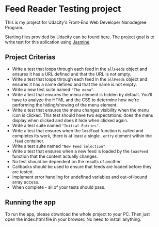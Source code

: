 # Feed Reader Testing project
This is my project for Udacity's Front-End Web Developer Nanodegree Program.

Starting files provided by Udacity can be found [here](https://github.com/udacity/frontend-nanodegree-feedreader).
The project goal is to write test for this aplication using [Jasmine](https://jasmine.github.io/).

## Project Criterias
* Write a test that loops through each feed in the `allFeeds` object and ensures it has a URL defined and that the URL is not empty.
* Write a test that loops through each feed in the `allFeeds` object and ensures it has a name defined and that the name is not empty.
* Write a new test suite named `"The menu"`.
* Write a test that ensures the menu element is hidden by default. You'll have to analyze the HTML and the CSS to determine how we're performing the hiding/showing of the menu element.
* Write a test that ensures the menu changes visibility when the menu icon is clicked. This test should have two expectations: does the menu display when clicked and does it hide when clicked again.
* Write a test suite named `"Initial Entries"`.
* Write a test that ensures when the `loadFeed` function is called and completes its work, there is at least a single `.entry` element within the `.feed` container.
* Write a test suite named `"New Feed Selection"`.
* Write a test that ensures when a new feed is loaded by the `loadFeed` function that the content actually changes.
* No test should be dependent on the results of another.
* Callbacks should be used to ensure that feeds are loaded before they are tested.
* Implement error handling for undefined variables and out-of-bound array access.
* When complete - all of your tests should pass.

## Running the app
To run the app, please download the whole project to your PC.
Then just open the index.html file in your browser.
No need to install anything.
